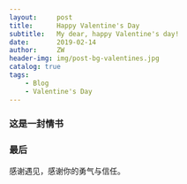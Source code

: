 ```yaml
---
layout:     post
title:      Happy Valentine's Day
subtitle:   My dear, happy Valentine's day!
date:       2019-02-14
author:     ZW
header-img: img/post-bg-valentines.jpg
catalog: true
tags:
    - Blog
    - Valentine's Day
---
```


### 这是一封情书


### 最后
感谢遇见，感谢你的勇气与信任。
